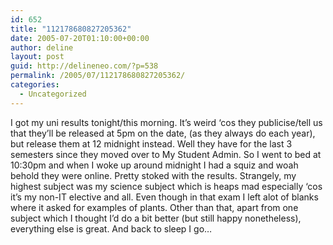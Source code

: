 ```yaml
---
id: 652
title: "112178680827205362"
date: 2005-07-20T01:10:00+00:00
author: deline
layout: post
guid: http://delineneo.com/?p=538
permalink: /2005/07/112178680827205362/
categories:
  - Uncategorized
---
```

I got my uni results tonight/this morning. It&#8217;s weird &#8216;cos they publicise/tell us that they&#8217;ll be released at 5pm on the date, (as they always do each year), but release them at 12 midnight instead. Well they have for the last 3 semesters since they moved over to My Student Admin. So I went to bed at 10:30pm and when I woke up around midnight I had a squiz and woah behold they were online. Pretty stoked with the results. Strangely, my highest subject was my science subject which is heaps mad especially &#8216;cos it&#8217;s my non-IT elective and all. Even though in that exam I left alot of blanks where it asked for examples of plants. Other than that, apart from one subject which I thought I&#8217;d do a bit better (but still happy nonetheless), everything else is great. And back to sleep I go&#8230;
